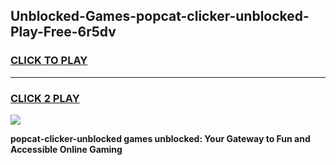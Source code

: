 
## Unblocked-Games-popcat-clicker-unblocked-Play-Free-6r5dv
<h3>
<a href="https://premium76.site?title=popcat-clicker-unblocked&ref=18A1">CLICK TO PLAY</a></h3>
<hr>

<h3>
<a href="https://premium76.site?title=popcat-clicker-unblocked&ref=18A1">CLICK 2 PLAY</a>
  
</h3>

<a href="https://premium76.site?title=popcat-clicker-unblocked&ref=18A1"><img src="https://clearcache.store/games.png"></a>


**popcat-clicker-unblocked games unblocked: Your Gateway to Fun and Accessible Online Gaming**
